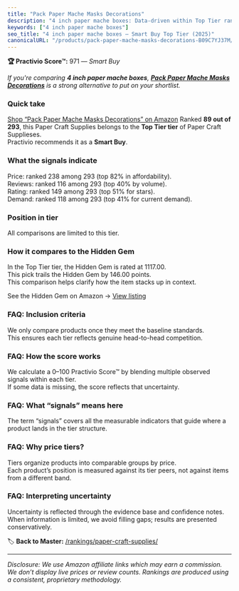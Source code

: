 ```yaml
---
title: "Pack Paper Mache Masks Decorations"
description: "4 inch paper mache boxes: Data-driven within Top Tier ranking using the Practivio Score™. Positioned by quality, value, demand, findability, momentum."
keywords: ["4 inch paper mache boxes"]
seo_title: "4 inch paper mache boxes — Smart Buy Top Tier (2025)"
canonicalURL: "/products/pack-paper-mache-masks-decorations-B09C7YJ37M/"
---
```


**🏆 Practivio Score™:** 971 — _Smart Buy_


*If you're comparing **4 inch paper mache boxes**, **[Pack Paper Mache Masks Decorations](https://www.amazon.com/dp/B09C7YJ37M?tag=practivio-20)** is a strong alternative to put on your shortlist.*
### Quick take
[Shop “Pack Paper Mache Masks Decorations” on Amazon](https://www.amazon.com/dp/B09C7YJ37M?tag=practivio-20)
Ranked **89 out of 293**, this Paper Craft Supplies belongs to the **Top Tier tier** of Paper Craft Supplieses.  
Practivio recommends it as a **Smart Buy**.

### What the signals indicate
Price: ranked 238 among 293 (top 82% in affordability).  
Reviews: ranked 116 among 293 (top 40% by volume).  
Rating: ranked 149 among 293 (top 51% for stars).  
Demand: ranked 118 among 293 (top 41% for current demand).

### Position in tier
All comparisons are limited to this tier.

### How it compares to the Hidden Gem
In the Top Tier tier, the Hidden Gem is rated at 1117.00.  
This pick trails the Hidden Gem by 146.00 points.  
This comparison helps clarify how the item stacks up in context.  

See the Hidden Gem on Amazon → [View listing](https://www.amazon.com/dp/B079KL4C91?tag=practivio-20)

### FAQ: Inclusion criteria
We only compare products once they meet the baseline standards.  
This ensures each tier reflects genuine head-to-head competition.

### FAQ: How the score works
We calculate a 0–100 Practivio Score™ by blending multiple observed signals within each tier.  
If some data is missing, the score reflects that uncertainty.

### FAQ: What “signals” means here
The term “signals” covers all the measurable indicators that guide where a product lands in the tier structure.

### FAQ: Why price tiers?
Tiers organize products into comparable groups by price.  
Each product’s position is measured against its tier peers, not against items from a different band.

### FAQ: Interpreting uncertainty
Uncertainty is reflected through the evidence base and confidence notes.  
When information is limited, we avoid filling gaps; results are presented conservatively.


🏷️ **Back to Master:** [/rankings/paper-craft-supplies/](/rankings/paper-craft-supplies/)

---
_Disclosure: We use Amazon affiliate links which may earn a commission. We don’t display live prices or review counts. Rankings are produced using a consistent, proprietary methodology._
